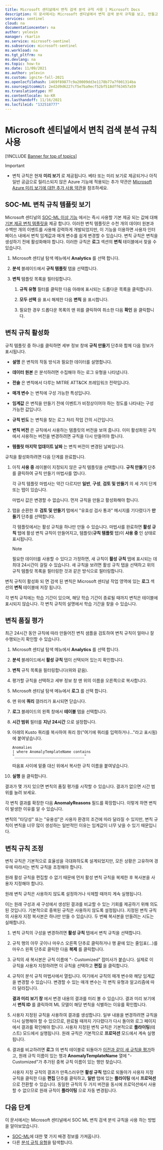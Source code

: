 ```yaml
---
title: Microsoft 센티널에서 변칙 검색 분석 규칙 사용 | Microsoft Docs
description: 이 문서에서는 Microsoft 센티널에서 변칙 검색 분석 규칙을 보고, 만들고, 관리 하 고, 평가 하 고, 미세 조정 하는 방법을 설명 합니다.
services: sentinel
cloud: na
documentationcenter: na
author: yelevin
manager: rkarlin
ms.service: microsoft-sentinel
ms.subservice: microsoft-sentinel
ms.workload: na
ms.tgt_pltfrm: na
ms.devlang: na
ms.topic: how-to
ms.date: 11/09/2021
ms.author: yelevin
ms.custom: ignite-fall-2021
ms.openlocfilehash: 1469f89877c9a20009dd3e1178b77a7f001314ba
ms.sourcegitcommit: 2ed2d9d6227cf5e7ba9ecf52bf518dff63457a59
ms.translationtype: MT
ms.contentlocale: ko-KR
ms.lasthandoff: 11/16/2021
ms.locfileid: "132518777"
---
```

# <a name="work-with-anomaly-detection-analytics-rules-in-microsoft-sentinel"></a>Microsoft 센티널에서 변칙 검색 분석 규칙 사용

[!INCLUDE [Banner for top of topics](./includes/banner.md)]

> [!IMPORTANT]
>
> - 변칙 규칙은 현재 **미리 보기** 로 제공됩니다. 베타 또는 미리 보기로 제공되거나 아직 일반 공급으로 릴리스되지 않은 Azure 기능에 적용되는 추가 약관은 [Microsoft Azure 미리 보기에 대한 추가 사용 약관](https://azure.microsoft.com/support/legal/preview-supplemental-terms/)을 참조하세요.

## <a name="view-soc-ml-anomaly-rule-templates"></a>SOC-ML 변칙 규칙 템플릿 보기

Microsoft 센티널의 [SOC-ML 이상 기능](soc-ml-anomalies.md) 에서는 즉시 사용할 기본 제공 되는 값에 대해 [기본 제공 변칙 템플릿을](detect-threats-built-in.md#anomaly) 제공 합니다. 이러한 변칙 템플릿은 수천 개의 데이터 원본과 수백만 개의 이벤트를 사용해 강력하게 개발되었지만, 이 기능을 이용하면 사용자 인터페이스 내에서 변칙 임계값과 매개 변수를 쉽게 변경할 수 있습니다. 변칙 규칙은 변칙을 생성하기 전에 활성화해야 합니다. 이러한 규칙은 **로그** 섹션의 **변칙** 테이블에서 찾을 수 있습니다.

1. Microsoft 센티널 탐색 메뉴에서 **Analytics** 를 선택 합니다.

1. **분석** 블레이드에서 **규칙 템플릿** 탭을 선택합니다.

1. **변칙** 템플릿 목록을 필터링합니다.

    1. **규칙 유형** 필터를 클릭한 다음 아래에 표시되는 드롭다운 목록을 클릭합니다.

    1. **모두 선택** 을 표시 해제한 다음 **변칙** 을 표시합니다.

    1. 필요한 경우 드롭다운 목록의 맨 위를 클릭하여 취소한 다음 **확인** 을 클릭합니다.

## <a name="activate-anomaly-rules"></a>변칙 규칙 활성화

규칙 템플릿 중 하나를 클릭하면 세부 정보 창에 **규칙 만들기** 단추와 함께 다음 정보가 표시됩니다.

- **설명** 은 변칙의 작동 방식과 필요한 데이터를 설명합니다.

- **데이터 원본** 은 분석하려면 수집해야 하는 로그 유형을 나타냅니다.

- **전술** 은 변칙에서 다루는 MITRE ATT&CK 프레임워크 전략입니다.

- **매개 변수** 는 변칙에 구성 가능한 특성입니다.

- **임계값** 은 변칙을 만들기 전에 이벤트가 비정상이어야 하는 정도를 나타내는 구성 가능한 값입니다.

- **규칙 빈도** 는 변칙을 찾는 로그 처리 작업 간의 시간입니다.

- **변칙 버전** 은 규칙에서 사용하는 템플릿의 버전을 보여 줍니다. 이미 활성화된 규칙에서 사용하는 버전을 변경하려면 규칙을 다시 만들어야 합니다.

- **템플릿 마지막 업데이트 날짜** 는 변칙 버전이 변경된 날짜입니다.

규칙을 활성화하려면 다음 단계를 완료합니다.

1. 아직 **사용 중** 레이블이 지정되지 않은 규칙 템플릿을 선택합니다. **규칙 만들기** 단추를 클릭하여 규칙 만들기 마법사를 엽니다.

    각 규칙 템플릿 마법사는 약간 다르지만 **일반**, **구성**, **검토 및 만들기** 의 세 가지 단계 또는 탭이 있습니다.

    마법사 값은 변경할 수 없습니다. 먼저 규칙을 만들고 활성화해야 합니다.

1. 탭을 순환한 후 **검토 및 만들기** 탭에서 "유효성 검사 통과" 메시지를 기다렸다가 **만들기** 단추를 선택합니다.

    각 템플릿에서는 활성 규칙을 하나만 만들 수 있습니다. 마법사를 완료하면 **활성 규칙** 탭에 활성 변칙 규칙이 만들어지고, 템플릿(**규칙 템플릿** 탭)이 **사용 중** 인 상태로 표시됩니다.

    > [!NOTE]
    > 필요한 데이터를 사용할 수 있다고 가정하면, 새 규칙이 **활성 규칙** 탭에 표시되는 데 최대 24시간이 걸릴 수 있습니다. 새 규칙을 보려면 활성 규칙 탭을 선택하고 위의 규칙 템플릿 목록을 필터링한 것과 같은 방식으로 필터링합니다.

변칙 규칙이 활성화 되 면 검색 된 변칙은 Microsoft 센티널 작업 영역에 있는 **로그** 섹션의 **변칙** 테이블에 저장 됩니다.

각 변칙 규칙에는 학습 기간이 있으며, 해당 학습 기간이 종료될 때까지 변칙은 테이블에 표시되지 않습니다. 각 변칙 규칙의 설명에서 학습 기간을 찾을 수 있습니다.

## <a name="assess-the-quality-of-anomalies"></a>변칙 품질 평가

최근 24시간 동안 규칙에 따라 만들어진 변칙 샘플을 검토하여 변칙 규칙이 얼마나 잘 수행되는지 확인할 수 있습니다. 

1. Microsoft 센티널 탐색 메뉴에서 **Analytics** 를 선택 합니다.

1. **분석** 블레이드에서 **활성 규칙** 탭이 선택되어 있는지 확인합니다.

1. **변칙** 규칙 목록을 필터링합니다(위와 같음).

1. 평가할 규칙을 선택하고 세부 정보 창 맨 위의 이름을 오른쪽으로 복사합니다.

1. Microsoft 센티널 탐색 메뉴에서 **로그** 를 선택 합니다.

1. 맨 위에 **쿼리** 갤러리가 표시되면 닫습니다.

1. **로그** 블레이드의 왼쪽 창에서 **테이블** 탭을 선택합니다.

1. **시간 범위** 필터를 **지난 24시간** 으로 설정합니다.

1. 아래의 Kusto 쿼리를 복사하여 쿼리 창("여기에 쿼리를 입력하거나..."라고 표시됨)에 붙여넣습니다.

    ```kusto
    Anomalies 
    | where AnomalyTemplateName contains "________________________________"
    ```
    따옴표 사이에 밑줄 대신 위에서 복사한 규칙 이름을 붙여넣습니다.

1. **실행** 을 클릭합니다. 

결과가 몇 가지 있으면 변칙의 품질 평가를 시작할 수 있습니다. 결과가 없으면 시간 범위를 늘려 보세요.

각 변칙 결과를 확장한 다음 **AnomalyReasons** 필드를 확장합니다. 이렇게 하면 변칙이 발생한 이유를 알 수 있습니다.

변칙의 "타당성" 또는 "유용성"은 사용자 환경의 조건에 따라 달라질 수 있지만, 변칙 규칙이 변칙을 너무 많이 생성하는 일반적인 이유는 임계값이 너무 낮을 수 있기 때문입니다.

## <a name="tune-anomaly-rules"></a>변칙 규칙 조정

변칙 규칙은 기본적으로 효율성을 극대화하도록 설계되었지만, 모든 상황은 고유하며 경우에 따라서는 변칙 규칙을 조정해야 합니다.

원래 활성 규칙을 편집할 수 없기 때문에 먼저 활성 변칙 규칙을 복제한 후 복사본을 사용자 지정해야 합니다.

원래 변칙 규칙은 사용하지 않도록 설정하거나 삭제할 때까지 계속 실행됩니다.

이는 원래 구성과 새 구성에서 생성된 결과를 비교할 수 있는 기회를 제공하기 위해 의도된 것입니다. 기본적으로 중복된 규칙은 사용하지 않도록 설정됩니다. 지정된 변칙 규칙의 사용자 지정 복사본은 하나만 만들 수 있습니다. 두 번째 복사본을 만들려는 시도는 실패합니다.

1. 변칙 규칙의 구성을 변경하려면 **활성 규칙** 탭에서 변칙 규칙을 선택합니다.

1. 규칙 행의 아무 곳이나 마우스 오른쪽 단추로 클릭하거나 행 끝에 있는 줄임표(...)를 마우스 왼쪽 단추로 클릭한 다음 **복제** 를 클릭합니다.

1. 규칙의 새 복사본은 규칙 이름에 "- Customized" 접미사가 붙습니다. 실제로 이 규칙을 사용자 지정하려면 이 규칙을 선택하고 **편집** 을 클릭합니다.

1. 규칙이 분석 규칙 마법사에서 열립니다. 여기에서 규칙의 매개 변수와 해당 임계값을 변경할 수 있습니다. 변경할 수 있는 매개 변수는 각 변칙 유형과 알고리즘에 따라 달라집니다.

    **결과 미리 보기 창** 에서 변경 내용의 결과를 미리 볼 수 있습니다. 결과 미리 보기에서 **변칙 ID** 를 클릭하여 ML 모델이 해당 변칙을 식별하는 이유를 확인합니다.

1. 사용자 지정된 규칙을 사용하여 결과를 생성합니다. 일부 내용을 변경하려면 규칙을 다시 실행해야 할 수 있으므로, 완료될 때까지 기다렸다가 다시 돌아와 로그 페이지에서 결과를 확인해야 합니다. 사용자 지정된 변칙 규칙은 기본적으로 **플라이팅**(테스트) 모드에서 실행됩니다. 원래 규칙은 기본적으로 **프로덕션** 모드에서 계속 실행됩니다.

1. 결과를 비교하려면 **로그** 의 변칙 테이블로 되돌아가 [이전과 같이 새 규칙을 평가](#assess-the-quality-of-anomalies)하고, 원래 규칙 이름이 있는 행과 **AnomalyTemplateName** 열에 "- Customized"가 추가된 중복 규칙 이름이 있는 행만 찾습니다.

    사용자 지정 규칙의 결과가 만족스러우면 **활성 규칙** 탭으로 되돌아가 사용자 지정 규칙을 클릭한 다음 **편집** 단추를 클릭하고, **일반** 탭에 있는 **플라이팅** 에서 **프로덕션** 으로 전환할 수 있습니다. 동일한 규칙의 두 가지 버전을 동시에 프로덕션에서 사용할 수 없으므로 원래 규칙이 **플라이팅** 으로 자동 변경됩니다. 

## <a name="next-steps"></a>다음 단계

이 문서에서는 Microsoft 센티널에서 SOC ML 변칙 검색 분석 규칙을 사용 하는 방법을 알아보았습니다.

- [SOC-ML](soc-ml-anomalies.md)에 대한 몇 가지 배경 정보를 가져옵니다.
- 다른 [분석 규칙 유형](detect-threats-built-in.md)을 탐색합니다.
